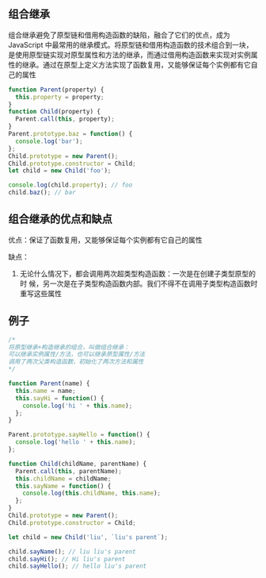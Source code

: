 ## 组合继承
组合继承避免了原型链和借用构造函数的缺陷，融合了它们的优点，成为JavaScript 中最常用的继承模式。将原型链和借用构造函数的技术组合到一块，是使用原型链实现对原型属性和方法的继承，而通过借用构造函数来实现对实例属性的继承。通过在原型上定义方法实现了函数复用，又能够保证每个实例都有它自己的属性

```js
function Parent(property) {
  this.property = property;
}
function Child(property) {
  Parent.call(this, property);
}
Parent.prototype.baz = function() {
  console.log('bar');
};
Child.prototype = new Parent();
Child.prototype.constructor = Child;
let child = new Child('foo');

console.log(child.property); // foo
child.baz(); // bar

```

## 组合继承的优点和缺点
优点：保证了函数复用，又能够保证每个实例都有它自己的属性

缺点：
1. 无论什么情况下，都会调用两次超类型构造函数：一次是在创建子类型原型的时  候，另一次是在子类型构造函数内部。我们不得不在调用子类型构造函数时重写这些属性
## 例子
```js
/*
将原型继承+构造继承的组合，叫做组合继承：
可以继承实例属性/方法，也可以继承原型属性/方法
调用了两次父类构造函数，初始化了两次方法和属性
*/

function Parent(name) {
  this.name = name;
  this.sayHi = function() {
    console.log('hi ' + this.name);
  };
}

Parent.prototype.sayHello = function() {
  console.log('hello ' + this.name);
};

function Child(childName, parentName) {
  Parent.call(this, parentName);
  this.childName = childName;
  this.sayName = function() {
    console.log(this.childName, this.name);
  };
}
Child.prototype = new Parent();
Child.prototype.constructor = Child;

let child = new Child('liu', `liu's parent`);

child.sayName(); // liu liu's parent
child.sayHi(); // Hi liu's parent
child.sayHello(); // hello liu's parent
```